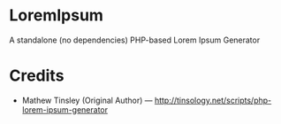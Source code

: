 # LoremIpsum
A standalone (no dependencies) PHP-based Lorem Ipsum Generator

# Credits
* Mathew Tinsley (Original Author) — http://tinsology.net/scripts/php-lorem-ipsum-generator
